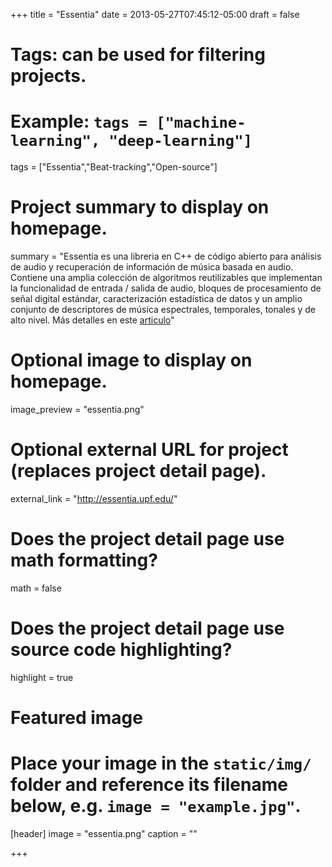 +++
title = "Essentia"
date = 2013-05-27T07:45:12-05:00
draft = false

# Tags: can be used for filtering projects.
# Example: `tags = ["machine-learning", "deep-learning"]`
tags = ["Essentia","Beat-tracking","Open-source"]

# Project summary to display on homepage.
summary = "Essentia es una libreria en C++ de código abierto para análisis de audio y recuperación de información de música basada en audio. Contiene una amplia colección de algoritmos reutilizables que implementan la funcionalidad de entrada / salida de audio, bloques de procesamiento de señal digital estándar, caracterización estadística de datos y un amplio conjunto de descriptores de música espectrales, temporales, tonales y de alto nivel. Más detalles en este [articulo](https://joserzapata.github.io/publication/essentiaismir/)"

# Optional image to display on homepage.
image_preview = "essentia.png"

# Optional external URL for project (replaces project detail page).
external_link = "http://essentia.upf.edu/"

# Does the project detail page use math formatting?
math = false

# Does the project detail page use source code highlighting?
highlight = true

# Featured image
# Place your image in the `static/img/` folder and reference its filename below, e.g. `image = "example.jpg"`.
[header]
image = "essentia.png"
caption = ""

+++
